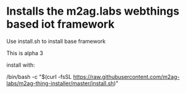 # Installs the m2ag.labs webthings based iot framework

Use install.sh to install base framework

This is alpha 3

install with:

/bin/bash -c "$(curl -fsSL https://raw.githubusercontent.com/m2ag-labs/m2ag-thing-installer/master/install.sh)"